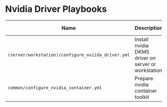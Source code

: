 # Nvidia Driver Playbooks

| Name                                               | Description                                         | Require Root | Distribution   |
| -------------------------------------------------- | --------------------------------------------------- | ------------ | -------------- |
| `(server/workstation)/configure_nviida_driver.yml` | Install nvidia DKMS driver on server or workstation | Yes          | Debian(Ubuntu) |
| `common/configure_nvidia_container.yml`            | Prepare nvidia container toolkit                    | Yes          | Debian         |
